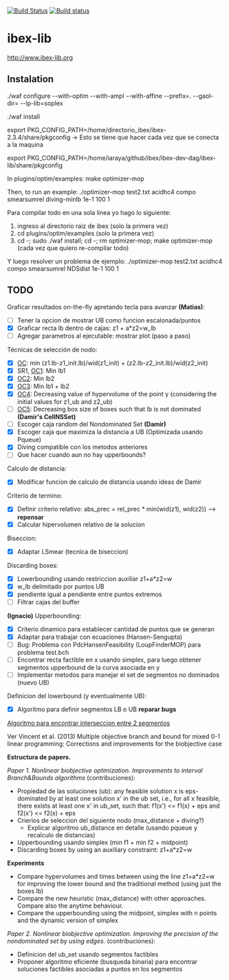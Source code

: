 [![Build Status](https://travis-ci.org/ibex-team/ibex-lib.svg?branch=master)](https://travis-ci.org/ibex-team/ibex-lib)
[![Build status](https://ci.appveyor.com/api/projects/status/9w1wxhvymsohs4gr/branch/master?svg=true)](https://ci.appveyor.com/project/Jordan08/ibex-lib-q0c47/branch/master)

ibex-lib
========

http://www.ibex-lib.org

Instalation
-----------

./waf configure --with-optim  --with-ampl --with-affine --prefix=. --gaol-dir= --lp-lib=soplex

./waf install

export PKG_CONFIG_PATH=/home/directorio_ibex/ibex-2.3.4/share/pkgconfig   -> Esto se tiene que hacer cada vez que se conecta a la maquina

export PKG_CONFIG_PATH=/home/iaraya/github/ibex/ibex-dev-dag/ibex-lib/share/pkgconfig


In plugins/optim/examples:
make optimizer-mop

Then, to run an example:
./optimizer-mop test2.txt acidhc4 compo smearsumrel diving-minlb 1e-1 100 1

Para compilar todo en una sola linea yo hago lo siguiente:
1. ingreso al directorio raiz de ibex (solo la primera vez)
2. cd plugins/optim/examples (solo la primera vez)
3. cd -; sudo ./waf install; cd -; rm optimizer-mop; make optimizer-mop (cada vez que quiero re-compilar todo)

Y luego resolver un problema de ejemplo:
./optimizer-mop test2.txt acidhc4 compo smearsumrel NDSdist 1e-1 100 1


TODO
----

Graficar resultados on-the-fly apretando tecla para avanzar **(Matias)**:
  - [ ] Tener la opcion de mostrar UB como funcion escalonada/puntos
  - [x] Graficar recta lb dentro de cajas: z1 + a*z2=w_lb
  - [ ] Agregar parametros al ejecutable: mostrar plot (paso a paso)

Técnicas de selección de nodo:
  - [x] [OC](http://ben-martin.fr/files/publications/2016/EJOR_2016.pdf): min (z1.lb-z1_init.lb)/wid(z1_init) +  (z2.lb-z2_init.lb)/wid(z2_init)
  - [x] SR1, [OC1](https://tel.archives-ouvertes.fr/tel-01146856/document): Min lb1
  - [x] [OC2](https://tel.archives-ouvertes.fr/tel-01146856/document): Min lb2
  - [x] [OC3](https://tel.archives-ouvertes.fr/tel-01146856/document): Min lb1 + lb2
  - [x] [OC4](https://tel.archives-ouvertes.fr/tel-01146856/document): Decreasing value of
  hypervolume of the point y (considering the initial values for z1_ub and z2_ub) 
  - [ ] [OC5](https://tel.archives-ouvertes.fr/tel-01146856/document): Decreasing box size
  of boxes such that lb is not dominated **(Damir's CellNSSet)**
  - [ ] Escoger caja random del Nondominated Set **(Damir)**
  - [x] Escoger caja que maximiza la distancia a UB (Optimizada usando Pqueue)
  - [x] Diving compatible con los metodos anteriores
  - [ ] Que hacer cuando aun no hay upperbounds?

Calculo de distancia:
  - [x] Modificar funcion de calculo de distancia usando ideas de Damir

Criterio de termino:
  - [x] Definir criterio relativo: abs_prec = rel_prec * min(wid(z1), wid(z2)) --> **repensar**
  - [x] Calcular hipervolumen relativo de la solucion 

Biseccion:
  - [x] Adaptar LSmear (tecnica de biseccion)

Discarding boxes:
  - [x] Lowerbounding usando restriccion auxiliar z1+a*z2=w 
  - [x] w_lb delimitado por puntos UB
  - [x] pendiente igual a pendiente entre puntos extremos
  - [ ] Filtrar cajas del buffer

**(Ignacio)** Upperbounding:
  - [x] Criterio dinamico para establecer cantidad de puntos que se generan
  - [x] Adaptar para trabajar con ecuaciones (Hansen-Sengupta)
  - [ ] Bug: Problema con PdcHansenFeasibility (LoupFinderMOP) para problema test.bch
  - [ ] Encontrar recta factible en x usando simplex,
  para luego obtener segmentos upperbound de la curva asociada en y
  - [ ] Implementar metodos para manejar el set de segmentos no dominados (nuevo UB)

Definicion del lowerbound (y eventualmente UB): 
  - [x] Algoritmo para definir segmentos LB o UB **reparar bugs**
  
[Algoritmo para encontrar interseccion entre 2 segmentos](https://stackoverflow.com/questions/563198/how-do-you-detect-where-two-line-segments-intersect)

Ver Vincent et al. (2013) Multiple objective branch and bound for mixed 0-1 linear programming:
Corrections and improvements for the biobjective case

**Estructura de papers.**

*Paper 1. Nonlinear biobjective optimization. Improvements to interval Branch&Bounds algorithms*  (contribuciones):
  - Propiedad de las soluciones (ub):
  any feasible solution x is eps-dominated by at least one solution x' in the ub set, i.e.,
  for all x feasible, there exists at least one x' in ub_set, such that: f1(x') <= f1(x) + eps  and f2(x') <= f2(x) + eps
  - Crierios de seleccion del siguiente nodo (max_distance + diving?)
    - Explicar algoritmo ub_distance en detalle (usando pqueue y recalculo de distancias)
  - Upperbounding usando simplex (min f1 + min f2 + midpoint)
  - Discarding boxes by using an auxiliary constraint: z1+a*z2=w


**Experiments**

  - Compare hypervolumes and times between using the line z1+a*z2=w for improving the lower bound and the traditional
  method (using just the boxes lb)
  - Compare the new heuristic (max_distance) with other approaches. Compare also the anytime behaviour.
  - Compare the upperbounding using the midpoint, simplex with n points and the dynamic version of simplex

*Paper 2. Nonlinear biobjective optimization. Improving the precision of the nondominated set by using edges.* (contribuciones):
  - Definicion del ub_set usando segmentos factibles
  - Proponer algoritmo eficiente (busqueda binaria) para encontrar soluciones factibles asociadas a puntos en los segmentos




